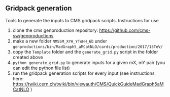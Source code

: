## Gridpack generation

Tools to generate the inputs to CMS gridpack scripts.
Instructions for use

1) clone the cms genproduction repository: https://github.com/cms-sw/genproductions
2) make a new folder ``NMSSM_XYH_YToHH_6b`` under ``genproductions/bin/MadGraph5_aMCatNLO/cards/production/2017/13TeV/``
3) copy the ``Template`` folder and the ``generate_grid.py`` script in the folder created above
4) ``python generate_grid.py`` to generate inputs for a given mX, mY pair (you can edit the python file list)
5) run the gridpack generation scripts for every input (see instructions here: https://twiki.cern.ch/twiki/bin/viewauth/CMS/QuickGuideMadGraph5aMCatNLO )

